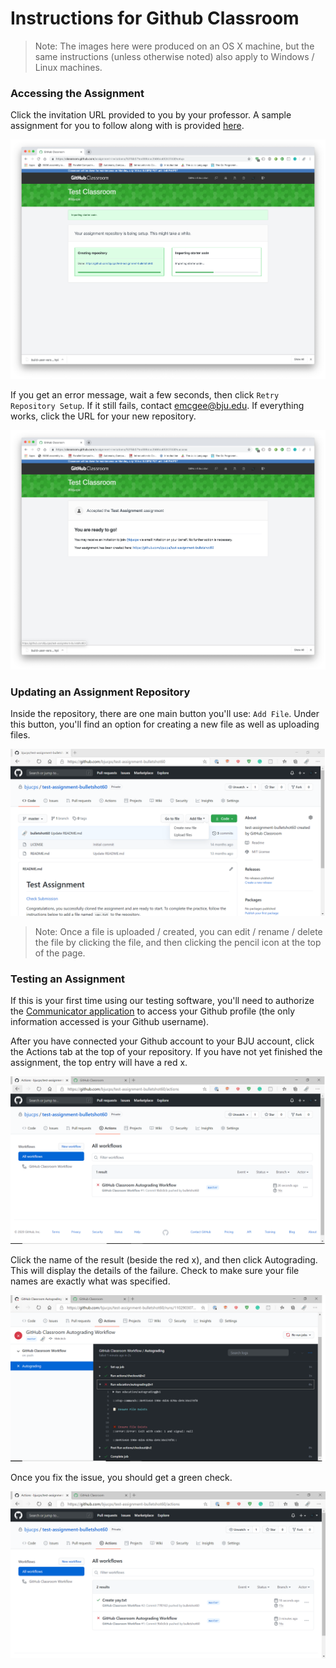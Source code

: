 # Instructions for Github Classroom

> Note: The images here were produced on an OS X machine, but the same instructions (unless otherwise noted) also apply to Windows / Linux machines.

### Accessing the Assignment

Click the invitation URL provided to you by your professor.  A sample assignment for you to follow along with is provided [here](https://classroom.github.com/a/iidjEaf-).

![Github Invite Screen](images/webui/github-invite-screen.png)

If you get an error message, wait a few seconds, then click `Retry Repository Setup`.  If it still fails, contact emcgee@bju.edu.  If everything works, click the URL for your new repository.

![Github Invite Finished](images/webui/github-invite-finished.png)

### Updating an Assignment Repository

Inside the repository, there are one main button you'll use: `Add File`.  Under this button, you'll find an option for creating a new file as well as uploading files.

![Github Add File](images/webui/github-add-file.png)

> Note: Once a file is uploaded / created, you can edit / rename / delete the file by clicking the file, and then clicking the pencil icon at the top of the page.

### Testing an Assignment

If this is your first time using our testing software, you'll need to authorize the [Communicator application](https://protect.bju.edu/cps/checker/test/test) to access your Github profile (the only information accessed is your Github username).

After you have connected your Github account to your BJU account, click the Actions tab at the top of your repository.  If you have not yet finished the assignment, the top entry will have a red x.  

![Github Test Failure](images/webui/github-test-failed.png)

Click the name of the result (beside the red x), and then click Autograding.  This will display the details of the failure.  Check to make sure your file names are exactly what was specified.

![Github Test Failure Details](images/webui/github-test-failed-details.png)

Once you fix the issue, you should get a green check.

![Github Test Failure](images/webui/github-test-success.png)
